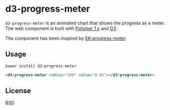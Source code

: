 d3-progress-meter
=================

`d3-progress-meter` is an animated chart that shows the progress as a meter. The web component is built with [Polymer 1.x](https://www.polymer-project.org) and [D3](http://d3js.org).

The component has been inspired by [EK-progress-meter](https://github.com/pinkhominid/ek-progress-meter).

## Usage

`bower install d3-progress-meter`

```html
<d3-progress-meter radius="100" value="0.65"></d3-progress-meter>
```

## License

BSD
